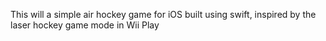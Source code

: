 This will a simple air hockey game for iOS built using swift, inspired by the laser hockey game mode in Wii Play
